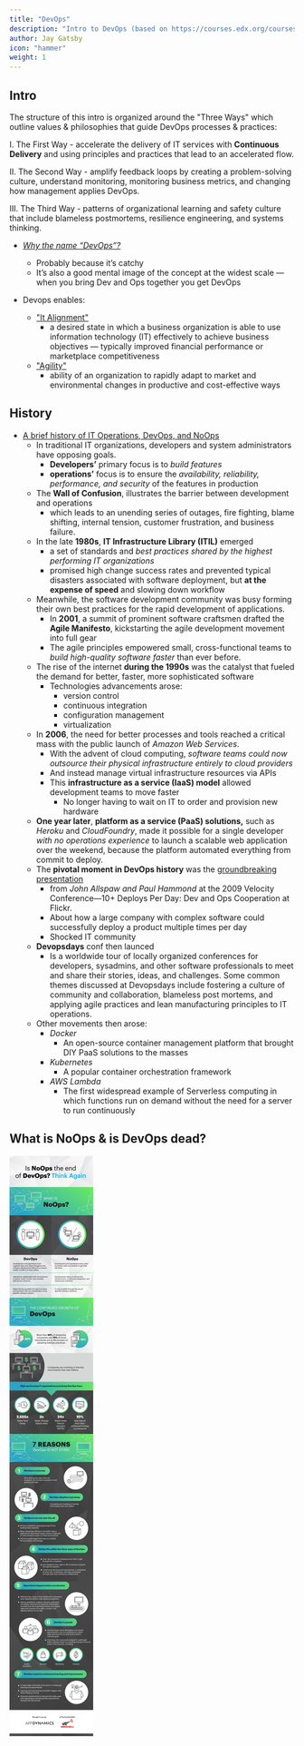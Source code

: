 ```yaml
---
title: "DevOps"
description: "Intro to DevOps (based on https://courses.edx.org/courses/course-v1:LinuxFoundationX+LFS161x+1T2018)"
author: Jay Gatsby
icon: "hammer"
weight: 1
---
```




<article id="1">

## Intro

The structure of this intro is organized around the "Three Ways" which outline values & philosophies that guide DevOps processes & practices:

I. The First Way - accelerate the delivery of IT services with **Continuous Delivery** and using principles and practices that lead to an accelerated flow.

II. The Second Way - amplify feedback loops by creating a problem-solving culture, understand monitoring, monitoring business metrics, and changing how management applies DevOps.

III. The Third Way - patterns of organizational learning and safety culture that include blameless postmortems, resilience engineering, and systems thinking.

* [*Why the name “DevOps”?*](http://dev2ops.org/2010/02/what-is-devops/)
  * Probably because it’s catchy
  * It’s also a good mental image of the concept at the widest scale — when you bring Dev and Ops together you get DevOps

* Devops enables:
  * ["It Alignment"](http://en.wikipedia.org/wiki/Business/IT_alignment)
    * a desired state in which a business organization is able to use information technology (IT) effectively to achieve business objectives — typically improved financial performance or marketplace competitiveness
  * ["Agility"](http://en.wikipedia.org/wiki/Business_agility)
    * ability of an organization to rapidly adapt to market and environmental changes in productive and cost-effective ways

</article>

<article id="2">

## History

* [A brief history of IT Operations, DevOps, and NoOps](https://blog.appdynamics.com/engineering/is-noops-the-end-of-devops-think-again/)
  * In traditional IT organizations, developers and system administrators have opposing goals.
    * **Developers’** primary focus is to *build features*
    * **operations’** focus is to ensure the *availability, reliability, performance, and security* of the features in production
  * The **Wall of Confusion**, illustrates the barrier between development and operations
    * which leads to an unending series of outages, fire fighting, blame shifting, internal tension, customer frustration, and business failure.
  * In the late **1980s**, **IT Infrastructure Library (ITIL)** emerged
    * a set of standards and *best practices shared by the highest performing IT organizations*
    * promised high change success rates and prevented typical disasters associated with software deployment, but **at the expense of speed** and slowing down workflow
  * Meanwhile, the software development community was busy forming their own best practices for the rapid development of applications.
    * In **2001**, a summit of prominent software craftsmen drafted the **Agile Manifesto**, kickstarting the agile development movement into full gear
    * The agile principles empowered small, cross-functional teams to *build high-quality software faster* than ever before.
  * The rise of the internet **during the 1990s** was the catalyst that fueled the demand for better, faster, more sophisticated software
    * Technologies advancements arose:
      * version control
      * continuous integration
      * configuration management
      * virtualization
  * In **2006**, the need for better processes and tools reached a critical mass with the public launch of *Amazon Web Services*.
    * With the advent of cloud computing, *software teams could now outsource their physical infrastructure entirely to cloud providers*
    * And instead manage virtual infrastructure resources via APIs
    * This **infrastructure as a service (IaaS) model** allowed development teams to move faster
      * No longer having to wait on IT to order and provision new hardware
  * **One year later**, **platform as a service (PaaS) solutions,** such as *Heroku* and *CloudFoundry*, made it possible for a single developer *with no operations experience* to launch a scalable web application over the weekend, because the platform automated everything from commit to deploy.
  * The **pivotal moment in DevOps history** was the [groundbreaking presentation](https://www.youtube.com/watch?v=LdOe18KhtT4)
    * from *John Allspaw and Paul Hammond* at the 2009 Velocity Conference—10+ Deploys Per Day: Dev and Ops Cooperation at Flickr.
    * About how a large company with complex software could successfully deploy a product multiple times per day
    * Shocked IT community
  * **Devopsdays** conf then launced
    * Is a worldwide tour of locally organized conferences for developers, sysadmins, and other software professionals to meet and share their stories, ideas, and challenges. Some common themes discussed at Devopsdays include fostering a culture of community and collaboration, blameless post mortems, and applying agile practices and lean manufacturing principles to IT operations.
  * Other movements then arose:
    * *Docker*
      * An open-source container management platform that brought DIY PaaS solutions to the masses
    * *Kubernetes*
      * A popular container orchestration framework
    * *AWS Lambda*
      * The first widespread example of Serverless computing in which functions run on demand without the need for a server to run continuously
</article>

<article id="3">

## What is NoOps & is DevOps dead?

<img src="images/noops.jpg">

</article>
